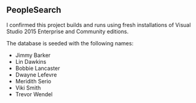 ## PeopleSearch

I confirmed this project builds and runs using fresh installations of Visual Studio 2015 Enterprise and Community editions.

The database is seeded with the following names:

* Jimmy Barker
* Lin Dawkins
* Bobbie Lancaster
* Dwayne Lefevre
* Meridith Serio
* Viki Smith
* Trevor Wendel